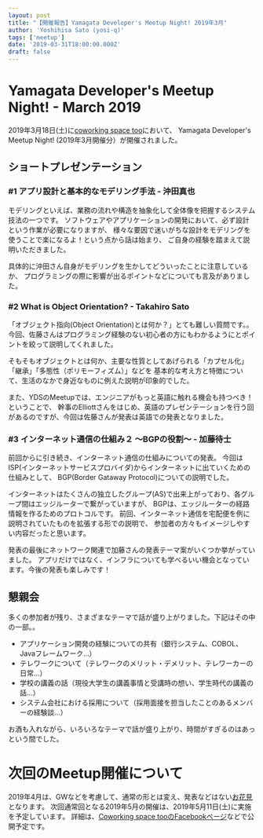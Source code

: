 ```yaml
---
layout: post
title: "【開催報告】Yamagata Developer's Meetup Night! 2019年3月"
author: 'Yoshihisa Sato (yosi-q)'
tags: ['meetup']
date: '2019-03-31T18:00:00.000Z'
draft: false
---
```


# Yamagata Developer's Meetup Night! - March 2019

2019年3月18日(土)に[coworking space too](https://www.coworking-too.com/)において、
Yamagata Developer's Meetup Night! (2019年3月開催分）が開催されました。

## ショートプレゼンテーション

### #1 アプリ設計と基本的なモデリング手法 - 沖田真也

モデリングといえば、業務の流れや構造を抽象化して全体像を把握するシステム技法の一つです。
ソフトウェアやアプリケーションの開発において、必ず設計という作業が必要になりますが、
様々な要因で迷いがちな設計をモデリングを使うことで楽になるよ！という点から話は始まり、
ご自身の経験を踏まえて説明いただきました。

具体的に沖田さん自身がモデリングを生かしてどういったことに注意しているか、
プログラミングの際に影響が出るポイントなどについても言及がありました。


### #2 What is Object Orientation? - Takahiro Sato

「オブジェクト指向(Object Orientation)とは何か？」とても難しい質問です。。
今回、佐藤さんはプログラミング経験のない初心者の方にもわかるようにとポイントを絞って説明してくれました。

そもそもオブジェクトとは何か、主要な性質としてあげられる「カプセル化」「継承」「多態性（ポリモーフィズム）」などを
基本的な考え方と特徴について、生活のなかで身近なものに例えた説明が印象的でした。

また、YDSのMeetupでは、エンジニアがもっと英語に触れる機会も持つべき！ということで、
幹事のElliottさんをはじめ、英語のプレゼンテーションを行う回があるのですが、今回は佐藤さんが発表は英語での発表となりました。

### #3 インターネット通信の仕組み２ 〜BGPの役割〜 - 加藤待士

前回からに引き続き、インターネット通信の仕組みについての発表。
今回はISP(インターネットサービスプロバイダ)からインターネットに出ていくための仕組みとして、
BGP(Border Gataway Protocol)についての説明でした。

インターネットはたくさんの独立したグループ(AS)で出来上がっており、各グループ間はエッジルーターで繋がっていますが、
BGPは、エッジルーターの経路情報を作るためのプロトコルです。
前回、インターネット通信を宅配便を例に説明されていたものを拡張する形での説明で、
参加者の方々もイメージしやすい内容だったと思います。

発表の最後にネットワーク関連で加藤さんの発表テーマ案がいくつか挙がっていました。
アプリだけではなく、インフラについても学べるいい機会となっています。今後の発表も楽しみです！


## 懇親会

多くの参加者が残り、さまざまなテーマで話が盛り上がりました。下記はその中の一部。。

- アプリケーション開発の経験についての共有（銀行システム、COBOL、Javaフレームワーク...）
- テレワークについて（テレワークのメリット・デメリット、テレワーカーの日常...）
- 学校の講義の話（現役大学生の講義事情と受講時の想い、学生時代の講義の話...）
- システム会社における採用について（採用面接を担当したことのあるメンバーの経験談...）

お酒も入れながら、いろいろなテーマで話が盛り上がり、時間がすぎるのはあっという間でした。


# 次回のMeetup開催について

2019年4月は、GWなどを考慮して、通常の形とは変え、発表などはない[お花見](https://www.facebook.com/events/638101526634813/)となります。
次回通常回となる2019年5月の開催は、2019年5月11日(土)に実施を予定しています。
詳細は、[Coworking space tooのFacebookページ](https://www.facebook.com/as.works.2015/)などで公開予定です。
